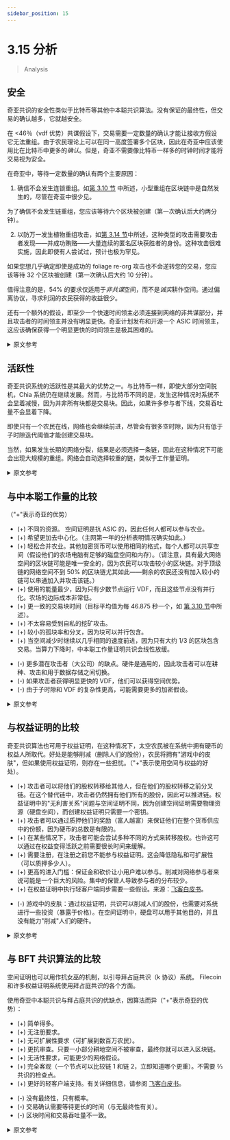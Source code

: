 ```yaml
---
sidebar_position: 15
---
```


# 3.15 分析

> Analysis

## 安全

奇亚共识的安全性类似于比特币等其他中本聪共识算法。没有保证的最终性，但交易的确认越多，它就越安全。

在 <46％（vdf 优势）共谋假设下，交易需要一定数量的确认才能让接收方假设它无法重组。由于农民理论上可以在同一高度签署多个区块，因此在奇亚中应该使用比在比特币中更多的*确认*。但是，奇亚不需要像比特币一样多的时钟时间才能将交易视为安全。

在奇亚中，等待一定数量的确认有两个主要原因：

1. 确信不会发生连锁重组。如[第 3.10 节](/consensus/foliage 'Section 3.10: Foliage') 中所述，小型重组在区块链中是自然发生的，尽管在奇亚中很少见。

为了确信不会发生链重组，您应该等待六个区块被创建（第一次确认后大约两分钟）。

2. 以防万一发生植物重组攻击，如[第 3.14 节](/consensus/attacks_and_countermeasures#farmer-bribe-foliage-re-org-attack 'Section 3.14: Relevant Attacks and Countermeasures')中所述，这种类型的攻击需要攻击者发现——并成功贿赂——大量连续的匿名区块获胜者的身份。这种攻击很难实施，因此即使有人尝试过，预计也极为罕见。

如果您想几乎确定即使是成功的 foliage re-org 攻击也不会逆转您的交易，您应该等待 32 个区块被创建（第一次确认后大约 10 分钟）。

值得注意的是，54% 的要求仅适用于*非共谋*空间，而不是*诚实*耕作空间。通过偏离协议，寻求利润的农民获得的收益很少。

还有一个额外的假设，即至少一个快速时间领主必须连接到网络的非共谋部分，并且攻击者的时间领主并没有明显更快。奇亚计划发布和开源一个 ASIC 时间领主，这应该确保获得一个明显更快的时间领主是极其困难的。

<details>
<summary>原文参考</summary>

- ## Safety

The safety of Chia's consensus is similar to that of other Nakamoto consensus algorithms like Bitcoin. There is no guaranteed finality, but the more confirmations a transaction has, the safer it is.

A transaction needs a certain number of confirmations for a receiver to assume that it cannot be re-orged, under the < 46% (\* vdf advantage) colluding assumption. Since farmers can theoretically sign multiple blocks at the same height, more _confirmations_ should be used in Chia than in Bitcoin. However, Chia doesn't require anywhere near as much _clock time_ as Bitcoin for a transaction to be considered safe.

In Chia, there are two main reasons to wait for a certain number of confirmations:

1. To be confident there won't be a chain re-org. As discussed in [Section 3.10](/consensus/foliage 'Section 3.10: Foliage'), a small re-org is a natural occurrence in blockchains, though rare in Chia.

To be confident that there won't be a chain re-org, you should wait for six blocks to be created (around two minutes after the first confirmation).

2. Just in case there is a foliage re-org attack, as described in [Section 3.14](/consensus/attacks_and_countermeasures#farmer-bribe-foliage-re-org-attack 'Section 3.14: Relevant Attacks and Countermeasures'). This type of attack would require an attacker to discover the identity of -- and successfully bribe -- a large and consecutive number of anonymous block winners. This attack would be difficult to pull off, so it is expected to be extremely rare, if it is ever even attempted.

If you want to be nearly certain that even a successful foliage re-org attack won't reverse your transaction, you should wait for 32 blocks to be created (around ten minutes after the first confirmation).

It's worth noting that the 54% requirement only pertains to _non-colluding_ space, rather than _honest_ farming space. Profit-seeking farmers gain very little by deviating from the protocol.

There is the added assumption that at least one fast timelord must be connected to the non-colluding portion of the network, and that the attacker's timelord is not significantly faster. Chia plans to release and open source an ASIC timelord, which should ensure that it is extremely difficult to obtain a significantly faster timelord.

</details>

## 活跃性

奇亚共识系统的活跃性是其最大的优势之一。与比特币一样，即使大部分空间脱机，Chia 系统仍在继续发展。然而，与比特币不同的是，发生这种情况时系统不会显着减慢，因为并非所有块都是交易块。因此，如果许多参与者下线，交易吞吐量不会显着下降。

即使只有一个农民在线，网络也会继续前进，尽管会有很多空时隙，因为只有低于子时隙迭代阈值才能创建交易块。

当然，如果发生长期的网络分裂，结果是必须选择一条链，因此在这种情况下可能会出现大规模的重组。网络会自动选择较重的链，类似于工作量证明。

<details>
<summary>原文参考</summary>

- ## Liveness

The liveness of the Chia consensus system is one of its greatest strengths. Like Bitcoin, the Chia system continues advancing even when a majority of the space goes offline. Unlike bitcoin, though, the system does not slow down significantly when this happens, since not all blocks are transaction blocks. Therefore transaction throughput does not drop significantly if many participants go offline.

The network will continue to advance even if only one farmer is online, although there will be many empty slots, since a transaction block can only be created if it’s below the sub-slot iterations threshold.

Of course, in the event of a long-term network split, the effects are that one chain must be chosen, so there can be large re-orgs in this case. The network will automatically choose the heavier chain, similar to PoW.

</details>

## 与中本聪工作量的比较

（"+"表示奇亚的优势）

- (+) 不同的资源。 空间证明是抗 ASIC 的，因此任何人都可以参与农业。
- (+) 希望更加去中心化。（主网第一年的分析表明情况确实如此。）
- (+) 轻松合并农业。其他加密货币可以使用相同的格式，每个人都可以共享空间（假设他们的农场电脑有足够的磁盘空间和内存）。（请注意，具有最大网络空间的区块链可能是唯一安全的，因为农民可以攻击较小的区块链。对于顶级链的网络空间不到 50% 的区块链尤其如此——剩余的农民还没有加入较小的链可以串通加入并攻击该链。）
- (+) 使用的能量最少，因为只有少数节点运行 VDF，而且这些节点没有并行化。农场的边际成本非常低。
- (+) 更一致的交易块时间（目标平均值为每 46.875 秒一个，如 [第 3.10 节](/consensus/foliage 'Section 3.10: Foliage')中所述）。
- (+) 不太容易受到自私的挖矿攻击。
- (+) 较小的孤块率和分叉，因为块可以并行包含。
- (+) 当空间减少时继续以几乎相同的速度前进，因为只有大约 1/3 的区块包含交易。当算力下降时，中本聪工作量证明共识会线性放缓。

* (-) 更多潜在攻击者（大公司）的缺点。硬件是通用的，因此攻击者可以在耕种、攻击和用于数据存储之间切换。
* (-) 如果攻击者获得明显更快的 VDF，他们可以获得空间优势。
* (-) 由于子时隙和 VDF 的复杂性更高，可能需要更多的加密假设。

<details>
<summary>原文参考</summary>

- ## Comparison to Nakamoto PoW

("+" means a pro for Chia)

- (+) Different resources. PoSpace is ASIC-resistant and therefore anyone can participate in farming.
- (+) Hopefully more decentralized. (Analysis in mainnet's first year shows this to be the case.)
- (+) Easy merge farming. Other cryptocurrencies can use the same format, and everyone can share the space (assuming their farming computers have sufficient disk space and memory). (Note that the blockchain with the largest netspace will probably be the only secure one, since the farmers can attack smaller ones. This is especially true of blockchains with less than 50% of the top chain's netspace -- the remaining farmers who have not joined the smaller chain could collude to join, and attack, that chain.)
- (+) Minimum energy used, since only a few nodes run VDFs, and these are not parallelized. Very low marginal cost to farm.
- (+) More consistent transaction block times (targeted average is one per 46.875 seconds, as discussed in [Section 3.10](/consensus/foliage 'Section 3.10: Foliage')).
- (+) Less susceptible to selfish mining attacks.
- (+) Smaller orphan rates and forks, since blocks can be included in parallel.
- (+) Continues to advance at nearly the same rate when space decreases, since only around 1/3 of blocks include transactions. PoW Nakamoto Consensus slows down linearly when hashrate drops.

* (-) Drawback of more potential attackers (large companies). Hardware is general purpose, and therefore attackers could switch between farming, attacking, and using for data storage.
* (-) If an attacker acquires a significantly faster VDF, they could gain a space advantage.
* (-) More complexity due to sub slots and VDFs, potentially more cryptographic assumptions.

</details>

## 与权益证明的比较

奇亚共识算法也可用于权益证明，在这种情况下，太空农民被在系统中拥有硬币的权益人所取代。好处是能够削减（删除人们的股份），农民将拥有"游戏中的皮肤"，但如果使用权益证明，则存在一些担忧。（"+"表示使用空间与权益的好处）。

- (+) 攻击者可以将他们的股权转移给其他人，但在他们的股权转移之前分叉链。在这个替代链中，攻击者仍然拥有他们所有的股份，因此可以推进链。权益证明中的"无利害关系"问题与空间证明不同，因为创建空间证明需要物理资源（硬盘空间），而创建权益证明只需要一个密钥。
- (+) 攻击者可以通过质押他们的奖励（富人越富）来保证他们在整个货币供应中的份额，因为硬币的总数是有限的。
- (+) 在某些情况下，攻击者可能会尝试多种不同的方式来转移股权。也许这可以通过在权益变得活跃之前需要很长时间来缓解。
- (+) 需要注册，在注册之前您不能参与权益证明。这会降低隐私和可扩展性（可以质押多少人）。
- (+) 更高的进入门槛：保证金和砍价让小用户难以参与。削减对网络参与者来说可能是一个巨大的风险。集中的保管人导致参与者的分布较少。
- (+) 在权益证明中执行轻客户端同步需要一些假设。来源：[飞客白皮书](https://eprint.iacr.org/2019/226.pdf)。

* (-) 游戏中的皮肤：通过权益证明，共识可以削减人们的股份，也需要对系统进行一些投资（暴露于价格）。在空间证明中，硬盘可以用于其他目的，并且没有能力"削减"人们的硬件。

<details>
<summary>原文参考</summary>

- ## Comparison to Proof of Stake

Chia's consensus algorithm could also be used for Proof of Stake, where the space farmers are replaced by stakers who own coins in the system. The benefit would be the ability to slash (delete people’s stake), and farmers would have "skin in the game", but there are some concerns if Proof of Stake is used. ("+" means benefit for using space vs stake).

- (+) An attacker can transfer their stake to someone else, but fork the chain right before their stake is transferred. In this alternate chain, the attacker still has all of their stake, and can therefore advance the chain. The "nothing at stake" issue is different in PoS than in PoSpace since creating a PoSpace requires a physical resource (hard drive space), while creating a PoS only requires a key.
- (+) An attacker can guarantee their share of the whole monetary supply, by staking their rewards (the rich get richer), since the total number of coins is limited.
- (+) There might be situations where the attacker can grind on many different ways to transfer stake. Perhaps this can be mitigated by requiring a long period before stake becomes active.
- (+) Registration is required, you cannot participate in proof of stake until you sign up. This reduces privacy and scalability (how many people can stake).
- (+) Higher barrier to entry: security deposits and slashing make it difficult for small users to participate. Slashing can be a huge risk for participants in the network. Centralized custodians lead to a less distributed set of participants.
- (+) Some assumptions are required to perform light client syncs in Proof of Stake. Source: [Flyclient white paper](https://eprint.iacr.org/2019/226.pdf).

* (-) Skin in the game: with PoS, the consensus can slash people’s stake, and also requires some investment into the system (exposure to price). In Proof of Space, hard drives can be used for other purposes and there is no ability to "slash" people's hardware.

</details>

## 与 BFT 共识算法的比较

空间证明也可以用作抗女巫的机制，以引导拜占庭共识（k 协议）系统。 Filecoin 和许多权益证明系统使用拜占庭共识的各个方面。

使用奇亚中本聪共识与拜占庭共识的优缺点，因算法而异（"+"表示奇亚的优势）：

- (+) 简单得多。
- (+) 无注册要求。
- (+) 无可扩展性要求（可扩展到数百万农民）。
- (+) 更抗审查。只要一小部分耕地空间不被审查，最终你就可以进入区块链。
- (+) 无活性要求，可能更少的网络假设。
- (+) 完全客观（一个节点可以比较链 1 和链 2，立即知道哪个更重）。不需要 ⅔ 共识的检查点。
- (+) 更好的轻客户端支持。有关详细信息，请参阅 [飞客白皮书](https://eprint.iacr.org/2019/226.pdf)。

* (-) 没有最终性，只有概率。
* (-) 交易确认需要等待更长的时间（与无最终性有关）。
* (-) 区块时间和交易吞吐量不一致。

<details>
<summary>原文参考</summary>

- ## Comparison to BFT consensus algorithms

Proof of Space could also be used as a Sybil-resistant mechanism in order to bootstrap a Byzantine consensus (k-agreement) system. Filecoin, and many Proof of Stake systems use aspects of Byzantine consensus.

The pros and cons of using Chia Nakamoto Consensus vs Byzantine consensus, which vary from algorithm to algorithm ("+" means a pro for Chia):

- (+) Much simpler.
- (+) No registration requirement.
- (+) No scalability requirement (scales to millions of farmers).
- (+) More censorship resistant. As long as a small portion of the farming space does not censor, eventually you can get into the blockchain.
- (+) No liveness requirements, potentially fewer network assumptions.
- (+) Fully objective (A node can compare chain 1 and chain 2, and immediately know which one is heavier). No need for checkpoints with ⅔ consensus.
- (+) Better light client support. See the [Flyclient white paper](https://eprint.iacr.org/2019/226.pdf) for more info.

* (-) No finality, only probabilistic.
* (-) Need to wait longer for transaction confirmations (related to no finality).
* (-) Less consistent block times and transaction throughput.

</details>
